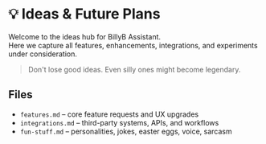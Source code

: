 # 💡 Ideas & Future Plans

Welcome to the ideas hub for BillyB Assistant.  
Here we capture all features, enhancements, integrations, and experiments under consideration.

> Don't lose good ideas. Even silly ones might become legendary.

## Files
- `features.md` – core feature requests and UX upgrades
- `integrations.md` – third-party systems, APIs, and workflows
- `fun-stuff.md` – personalities, jokes, easter eggs, voice, sarcasm

